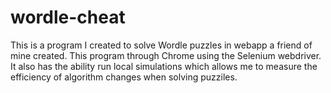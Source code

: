 # wordle-cheat
This is a program I created to solve Wordle puzzles in webapp a friend of mine created. This program through Chrome using the Selenium webdriver. It also has the ability run local simulations which allows me to measure the efficiency of algorithm changes when solving puzziles.
